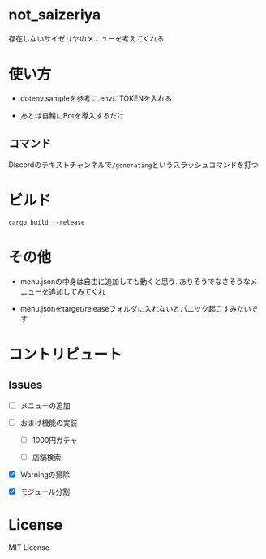 # not_saizeriya

存在しないサイゼリヤのメニューを考えてくれる

# 使い方

- dotenv.sampleを参考に.envにTOKENを入れる

- あとは自鯖にBotを導入するだけ

## コマンド

Discordのテキストチャンネルで`/generating`というスラッシュコマンドを打つ

# ビルド

```
cargo build --release
```

# その他

- menu.jsonの中身は自由に追加しても動くと思う. ありそうでなさそうなメニューを追加してみてくれ

- menu.jsonをtarget/releaseフォルダに入れないとパニック起こすみたいです
# コントリビュート

## Issues

- [ ] メニューの追加

- [ ] おまけ機能の実装

    - [ ] 1000円ガチャ

    - [ ] 店舗検索

- [x] Warningの掃除

- [x] モジュール分割
# License

MIT License